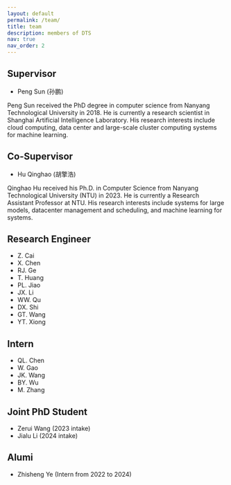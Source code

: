 ```yaml
---
layout: default
permalink: /team/
title: team
description: members of DTS
nav: true
nav_order: 2
---
```



## Supervisor

- Peng Sun (孙鹏)

Peng Sun received the PhD degree in computer science from Nanyang Technological University in 2018. He is currently a research scientist in Shanghai Artificial Intelligence Laboratory. His research interests include cloud computing, data center and large-scale cluster computing systems for machine learning.

## Co-Supervisor

- Hu Qinghao (胡擎浩)

Qinghao Hu received his Ph.D. in Computer Science from Nanyang Technological University (NTU) in 2023. He is currently a Research Assistant Professor at NTU. His research interests include systems for large models, datacenter management and scheduling, and machine learning for systems.

## Research Engineer

- Z. Cai
- X. Chen
- RJ. Ge
- T. Huang
- PL. Jiao
- JX. Li
- WW. Qu
- DX. Shi
- GT. Wang
- YT. Xiong

## Intern

- QL. Chen
- W. Gao
- JK. Wang
- BY. Wu
- M. Zhang

## Joint PhD Student

- Zerui Wang (2023 intake)
- Jialu Li (2024 intake)

##  Alumi

- Zhisheng Ye (Intern from 2022 to 2024)

